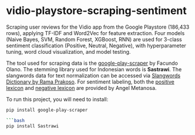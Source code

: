 # vidio-playstore-scraping-sentiment
Scraping user reviews for the Vidio app from the Google Playstore (186,433 rows), applying TF-IDF and Word2Vec for feature extraction. Four models (Naive Bayes, SVM, Random Forest, XGBoost, RNN) are used for 3-class sentiment classification (Positive, Neutral, Negative), with hyperparameter tuning, word cloud visualization, and model testing. <br>

The tool used for scraping data is the [google-play-scraper](https://github.com/facundoolano/google-play-scraper) by Facundo Olano. The stemming library used for Indonesian words is **Sastrawi**. The slangwords data for text normalization can be accessed via [Slangwords Dictionary by Rama Prakoso](https://raw.githubusercontent.com/ramaprakoso/analisis-sentimen/refs/heads/master/kamus/kbba.txt). For sentiment labeling, both the [positive lexicon](https://raw.githubusercontent.com/angelmetanosaa/dataset/main/lexicon_positive.csv) and [negative lexicon](https://raw.githubusercontent.com/angelmetanosaa/dataset/main/lexicon_negative.csv) are provided by Angel Metanosa. <br>

To run this project, you will need to install:

```bash
pip install google-play-scraper

```bash
pip install Sastrawi
